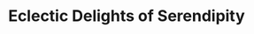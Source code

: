 ---
title: "Eclectic Delights of Serendipity"
url: /chesterfield/eclectic-delights-of-serendipity/
shop: gift
---